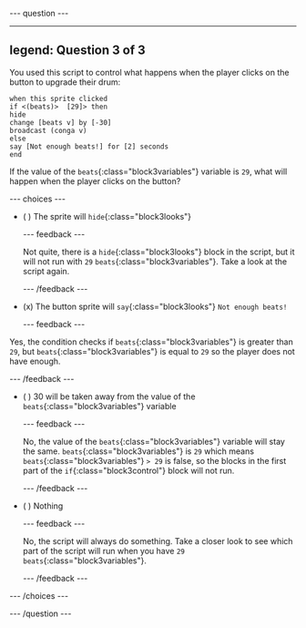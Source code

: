 
--- question ---

---
legend: Question 3 of 3
---

You used this script to control what happens when the player clicks on the button to upgrade their drum:

```blocks3
when this sprite clicked
if <(beats)>  [29]> then 
hide
change [beats v] by [-30] 
broadcast (conga v) 
else
say [Not enough beats!] for [2] seconds 
end
```

If the value of the `beats`{:class="block3variables"} variable is `29`, what will happen when the player clicks on the button?

--- choices ---

- ( ) The sprite will `hide`{:class="block3looks"}

  --- feedback ---

  Not quite, there is a `hide`{:class="block3looks"} block in the script, but it will not run with `29` `beats`{:class="block3variables"}. Take a look at the script again. 

  --- /feedback ---

- (x) The button sprite will `say`{:class="block3looks"} `Not enough beats!`

  --- feedback ---

Yes, the condition checks if `beats`{:class="block3variables"} is greater than `29`, but `beats`{:class="block3variables"} is equal to `29` so the player does not have enough.

  --- /feedback ---

- ( ) 30 will be taken away from the value of the `beats`{:class="block3variables"} variable

  --- feedback ---

  No, the value of the `beats`{:class="block3variables"} variable will stay the same. `beats`{:class="block3variables"} is `29` which means `beats`{:class="block3variables"} `> 29` is false, so the blocks in the first part of the `if`{:class="block3control"} block will not run.

  --- /feedback ---

- ( ) Nothing

  --- feedback ---

  No, the script will always do something. Take a closer look to see which part of the script will run when you have `29` `beats`{:class="block3variables"}.

  --- /feedback ---

--- /choices ---

--- /question ---
